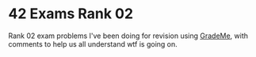 # 42 Exams Rank 02

Rank 02 exam problems I've been doing for revision using [GradeMe](https://grademe.fr), with comments to help us all understand wtf is going on.
